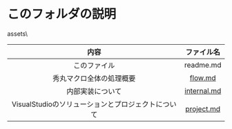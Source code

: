 ﻿# このフォルダの説明
assets\

|内容|ファイル名|
|:--:|:--:|
|このファイル|readme.md|
|秀丸マクロ全体の処理概要|[flow.md](flow.md)|
|内部実装について|[internal.md](internal.md)|
|VisualStudioのソリューションとプロジェクトについて|[project.md](project.md)|


